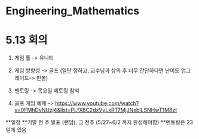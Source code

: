 # Engineering_Mathematics

# 5.13 회의

1. 게임 툴
-> 유니티
   
2. 게임 방향성
-> 골프 (일단 정하고, 교수님과 상의 후 너무 간단하다면 난이도 업그레이드-> 핀볼)
   
3. 멘토링
-> 목요일 메토링 참석

4. 골프 게임 예제
-> https://www.youtube.com/watch?v=0FMhDvNUzj4&list=PLfX6C2dxVyLxRT7MjJNxblLSNHwT1M8zt


**일정
**기말 전 주 발표 (랜덤), 그 전주 (5/27~6/2 까지 완성해야함)
**멘토링은 23일에 있음







